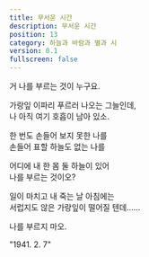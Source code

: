 ```yaml
---
title: 무서운 시간
description: 무서운 시간
position: 13
category: 하늘과 바람과 별과 시
version: 0.1
fullscreen: false
---
```


거 나를 부르는 것이 누구요.  

가랑잎 이파리 푸르러 나오는 그늘인데,  
나 아직 여기 호흡이 남아 있소.  

한 번도 손들어 보지 못한 나를  
손들어 표할 하늘도 없는 나를  

어디에 내 한 몸 둘 하늘이 있어  
나를 부르는 것이오?  

일이 마치고 내 죽는 날 아침에는  
서럽지도 않은 가랑잎이 떨어질 텐데……  

나를 부르지 마오.  

"1941. 2. 7"
